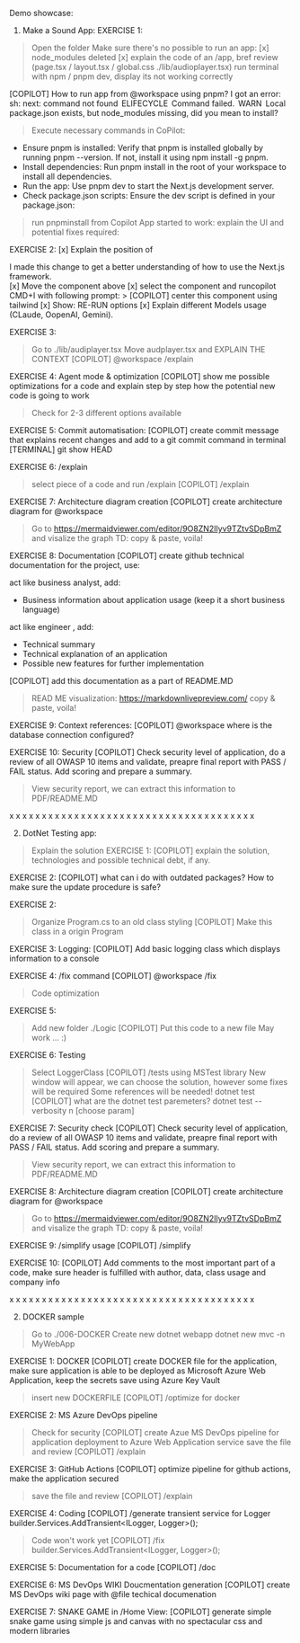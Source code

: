 Demo showcase:

1. Make a Sound App:
EXERCISE 1:
> Open the folder
> Make sure there's no possible to run an app:
[x] node_modules deleted
[x] explain the code of an /app, bref review (page.tsx / layout.tsx / global.css ./lib/audioplayer.tsx)
> run terminal with npm / pnpm dev, display its not working correctly

[COPILOT] How to run app from @workspace using pnpm? I got an error: sh: next: command not found  ELIFECYCLE  Command failed.  WARN  Local package.json exists, but node_modules missing, did you mean to install?
> Execute necessary commands in CoPilot:
- Ensure pnpm is installed: Verify that pnpm is installed globally by running pnpm --version. If not, install it using npm install -g pnpm.
- Install dependencies: Run pnpm install in the root of your workspace to install all dependencies.
- Run the app: Use pnpm dev to start the Next.js development server.
- Check package.json scripts: Ensure the dev script is defined in your package.json:

> run pnpminstall from Copilot
> App started to work: explain the UI and potential fixes required:

EXERCISE 2:
[x] Explain the position of  
<div className="flex gap-4 items-center flex-col sm:flex-row">
    I made this change to get a better understanding of how to use the Next.js framework.
    <AudioPlayer />
</div> 
[x] Move the <AudioPlayer /> component above
[x] select the component and runcopilot CMD+I with following prompt:
> [COPILOT] center this component using tailwind
[x] Show: RE-RUN options
[x] Explain different Models usage (CLaude, OopenAI, Gemini).
<div className="flex justify-center w-full">
    <AudioPlayer />
</div>

EXERCISE 3:
> Go to ./lib/audiplayer.tsx
> Move audplayer.tsx and EXPLAIN THE CONTEXT
[COPILOT] @workspace /explain

EXERCISE 4: Agent mode & optimization
[COPILOT] show me possible optimizations for a code and explain step by step how the potential new code is going to work
> Check for 2-3 different options available

EXERCISE 5: Commit automatisation:
[COPILOT] create commit message that explains recent changes and add to a git commit command in terminal
[TERMINAL] git show HEAD

EXERCISE 6: /explain
> select piece of a code and run /explain
[COPILOT] /explain

EXERCISE 7: Architecture diagram creation
[COPILOT] create architecture diagram for @workspace
> Go to https://mermaidviewer.com/editor/9O8ZN2Ilyv9TZtvSDpBmZ and visalize the graph TD:
> copy & paste, voila!

EXERCISE 8: Documentation
[COPILOT] create github technical documentation for the project, use:

act like business analyst, add:
- Business information about application usage (keep it a short business language)

act like engineer , add:
- Technical summary
- Technical explanation of an application
- Possible new features for further implementation

[COPILOT] add this documentation as a part of README.MD
> READ ME visualization: https://markdownlivepreview.com/
> copy & paste, voila!

EXERCISE 9: Context references:
[COPILOT] @workspace where is the database connection configured?

EXERCISE 10: Security
[COPILOT] Check security level of application, do a review of all OWASP 10 items and validate, preapre final report with PASS / FAIL status. Add scoring and prepare a summary.
> View security report, we can extract this information to PDF/README.MD



 x x x x x x x x x x x x x x x x x x x x x x x x x x x x x x x x x x x x x x



2. DotNet Testing app:
> Explain the solution
EXERCISE 1:
[COPILOT] explain the solution, technologies and possible technical debt, if any. 

EXERCISE 2:
[COPILOT] what can i do with outdated packages? How to make sure the update procedure is safe?

EXERCISE 2:
> Organize Program.cs to an old class styling
[COPILOT] Make this class in a origin Program

EXERCISE 3: Logging:
[COPILOT] Add basic logging class which displays information to a console

EXERCISE 4: /fix command
[COPILOT] @workspace /fix
> Code optimization

EXERCISE 5:
> Add new folder ./Logic
[COPILOT] Put this code to a new file
> May work ... :)

EXERCISE 6: Testing
> Select LoggerClass
[COPILOT] /tests using MSTest library
New window will appear, we can choose the solution, however some fixes will be required
> Some references will be needed!
> dotnet test
[COPILOT] what are the dotnet test paremeters?
dotnet test --verbosity n [choose param]

EXERCISE 7: Security check
[COPILOT] Check security level of application, do a review of all OWASP 10 items and validate, preapre final report with PASS / FAIL status. Add scoring and prepare a summary.
> View security report, we can extract this information to PDF/README.MD

EXERCISE 8: Architecture diagram creation
[COPILOT] create architecture diagram for @workspace
> Go to https://mermaidviewer.com/editor/9O8ZN2Ilyv9TZtvSDpBmZ and visalize the graph TD:
> copy & paste, voila!

EXERCISE 9: /simplify usage
[COPILOT] /simplify

EXERCISE 10:
[COPILOT] Add comments to the most important part of a code, make sure header is fulfilled with author, data, class usage and company info




 x x x x x x x x x x x x x x x x x x x x x x x x x x x x x x x x x x x x x x



2. DOCKER sample
> Go to ./006-DOCKER
> Create new dotnet webapp
dotnet new mvc -n MyWebApp

EXERCISE 1: DOCKER
[COPILOT] create DOCKER file for the application, make sure application is able to be deployed as Microsoft Azure Web Application, keep the secrets save using Azure Key Vault
> insert new DOCKERFILE
[COPILOT] /optimize for docker

EXERCISE 2: MS Azure DevOps pipeline
> Check for security
[COPILOT] create Azue MS DevOps pipeline for application deployment to Azure Web Application service
> save the file and review
[COPILOT] /explain

EXERCISE 3: GitHub Actions
[COPILOT] optimize pipeline for github actions, make the application secured
> save the file and review
[COPILOT] /explain

EXERCISE 4: Coding
[COPILOT] /generate transient service for Logger
builder.Services.AddTransient<ILogger, Logger>();
> Code won't work yet
[COPILOT] /fix
builder.Services.AddTransient<ILogger<Program>, Logger<Program>>();

EXERCISE 5: Documentation for a code
[COPILOT] /doc

EXERCISE 6: MS DevOps WIKI Doucmentation generation
[COPILOT] create MS DevOps wiki page with @file techical documenation

EXERCISE 7: SNAKE GAME in /Home View:
[COPILOT] generate simple snake game using simple js and canvas with no spectacular css and modern libraries